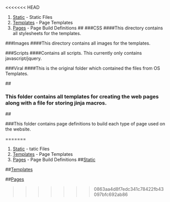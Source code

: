 <<<<<<< HEAD
1. [Static](#static) -  Static Files
2. [Templates](#templates) -  Page Templates
3. [Pages](#pages) -  Page Build Definitions
##<!--DESC Static Files-->
###CSS
####This directory contains all stylesheets for the templates.

###Images
####This directory contains all images for the templates.

###Scripts
####Contains all scripts. This currently only contains javascript/jquery.

###Viral
####This is the original folder which contained the files from OS Templates.

##<!--DESC Page Templates-->
### This folder contains all templates for creating the web pages along with a file for storing jinja macros. 

##<!--DESC Page Build Definitions-->

###This folder contains page definitions to build each type of page used on the website.

=======
1. [Static](#static) - tatic Files
2. [Templates](#templates) - Page Templates
3. [Pages](#pages) - Page Build Definitions
##<a id="static"></a>[Static](static/)

##<a id="templates"></a>[Templates](templates/)

##<a id="pages"></a>[Pages](pages/)

>>>>>>> 0863aa4d8f7edc341c78422fb43097bfc692ab86
